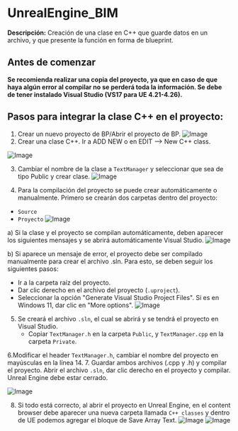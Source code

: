 # UnrealEngine_BIM
**Descripción:** Creación de una clase en C++ que guarde datos en un archivo, y que presente la función en forma de blueprint.
## Antes de comenzar
**Se recomienda realizar una copia del proyecto, ya que en caso de que haya algún error al compilar no se perderá toda la información. Se debe de tener instalado Visual Studio (VS17 para UE 4.21-4.26).**

## Pasos para integrar la clase C++ en el proyecto:

1. Crear un nuevo proyecto de BP/Abrir el proyecto de BP.
![Image](https://github.com/user-attachments/assets/8199cd93-1fab-4433-9fac-828407b3a56c)
2. Crear una clase C++. Ir a ADD NEW o en EDIT --> New C++ class.

![Image](https://github.com/user-attachments/assets/69b9b192-e36d-44d7-95ea-b5dcfb4015f2)

3. Cambiar el nombre de la clase a `TextManager` y seleccionar que sea de tipo Public y crear clase.
![Image](https://github.com/user-attachments/assets/830eeda6-9dce-4bef-8090-cea77660e47f)

4. Para la compilación del proyecto se puede crear automáticamente o manualmente. Primero se crearán dos carpetas dentro del proyecto:
  - `Source`
  - `Proyecto`
  ![Image](https://github.com/user-attachments/assets/ffcb04cd-478f-41d5-a523-3628898c0d36)

a) Si la clase y el proyecto se compilan automáticamente, deben aparecer los siguientes mensajes y se abrirá automáticamente Visual Studio.
  ![Image](https://github.com/user-attachments/assets/ec1172e7-2efc-44d2-aa13-7bae3d37249b)

b) Si aparece un mensaje de error, el proyecto debe ser compilado manualmente para crear el archivo .sln. Para esto, se deben seguir los siguientes pasos:
   - Ir a la carpeta raíz del proyecto.
   - Dar clic derecho en el archivo del proyecto (`.uproject`).
   - Seleccionar la opción "Generate Visual Studio Project Files". Si es en Windows 11, dar clic en "More options".
![Image](https://github.com/user-attachments/assets/d0cbf25e-04b1-47e0-ba85-b9eca5771c86)

5. Se creará el archivo `.sln`, el cual se abrirá y se tendrá el proyecto en Visual Studio.
   - Copiar `TextManager.h` en la carpeta `Public`, y `TextManager.cpp` en la carpeta `Private`.

6.Modificar el header `TextManager.h`, cambiar el nombre del proyecto en mayúsculas en la línea 14.
7. Guardar ambos archivos (.cpp y .h) y compilar el proyecto. Abrir el archivo `.sln`, dar clic derecho en el proyecto y compilar. Unreal Engine debe estar cerrado.

![Image](https://github.com/user-attachments/assets/ba860cc0-6ad6-48f9-8598-6f46ed0f290d)

8. Si todo está correcto, al abrir el proyecto en Unreal Engine, en el content browser debe aparecer una nueva carpeta llamada `C++ classes` y dentro de UE podemos agregar el bloque de Save Array Text.
![Image](https://github.com/user-attachments/assets/3517e960-753f-471a-8036-1101a4e22b02)
![Image](https://github.com/user-attachments/assets/97f74c0e-2de6-43a7-8243-ebcf465db12a)


